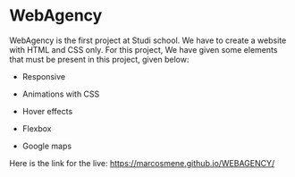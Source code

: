# WebAgency

WebAgency is the first project at Studi school. We have to create a website with HTML and CSS only. For this project, We have given some elements that must be present in this project, given below:

- Responsive

- Animations with CSS

- Hover effects

- Flexbox

- Google maps

Here is the link for the live:
https://marcosmene.github.io/WEBAGENCY/
